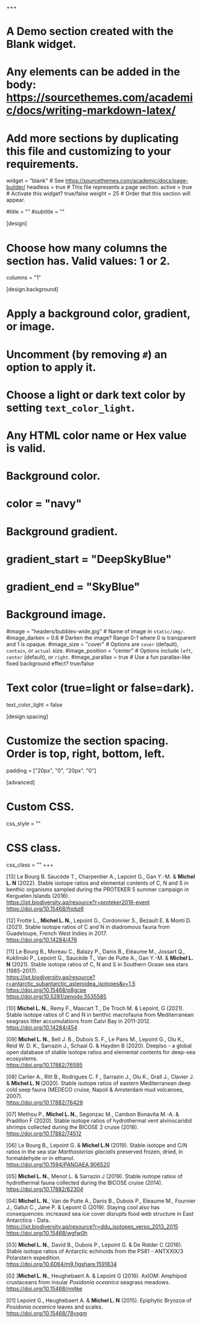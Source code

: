 +++
# A Demo section created with the Blank widget.
# Any elements can be added in the body: https://sourcethemes.com/academic/docs/writing-markdown-latex/
# Add more sections by duplicating this file and customizing to your requirements.

widget = "blank"  # See https://sourcethemes.com/academic/docs/page-builder/
headless = true  # This file represents a page section.
active = true  # Activate this widget? true/false
weight = 25  # Order that this section will appear.

#title = ""
#subtitle = ""

[design]
  # Choose how many columns the section has. Valid values: 1 or 2.
  columns = "1"

[design.background]
  # Apply a background color, gradient, or image.
  #   Uncomment (by removing `#`) an option to apply it.
  #   Choose a light or dark text color by setting `text_color_light`.
  #   Any HTML color name or Hex value is valid.

  # Background color.
  # color = "navy"
  
  # Background gradient.
  # gradient_start = "DeepSkyBlue"
  # gradient_end = "SkyBlue"
  
  # Background image.
  #image = "headers/bubbles-wide.jpg"  # Name of image in `static/img/`.
  #image_darken = 0.6  # Darken the image? Range 0-1 where 0 is transparent and 1 is opaque.
  #image_size = "cover"  #  Options are `cover` (default), `contain`, or `actual` size.
  #image_position = "center"  # Options include `left`, `center` (default), or `right`.
  #image_parallax = true  # Use a fun parallax-like fixed background effect? true/false

  # Text color (true=light or false=dark).
  text_color_light = false

[design.spacing]
  # Customize the section spacing. Order is top, right, bottom, left.
  padding = ["20px", "0", "20px", "0"]

[advanced]
 # Custom CSS. 
 css_style = ""
 
 # CSS class.
 css_class = ""
+++
<p>[13] Le Bourg B. Saucède T., Charpentier A., Lepoint G., Gan Y.-M. & <strong>Michel L. N</strong> (2022). Stable isotope ratios and elemental contents of C, N and S in benthic organisms sampled during the PROTEKER 5 summer campaign in Kerguelen Islands (2016).<br>
<a href="https://ipt.biodiversity.aq/resource?r=proteker2016-event" target="_blank" rel="noopener">https://ipt.biodiversity.aq/resource?r=proteker2016-event</a><br>
<a href="https://doi.org/10.15468/frpbz6" target="_blank" rel="noopener">https://doi.org/10.15468/frpbz6</a></p>

<p>[12] Frotté L., <strong>Michel L. N.</strong>, Lepoint G., Cordonnier S., Bezault E. & Monti D. (2021). Stable isotope ratios of C and N in diadromous fauna from Guadeloupe, French West Indies in 2017.<br>
<a href="https://doi.org/10.14284/476" target="_blank" rel="noopener">https://doi.org/10.14284/476</a></p>

<p>[11] Le Bourg B., Moreau C., Balazy P., Danis B., Eléaume M., Jossart Q., Kuklinski P., Lepoint G., Saucède T., Van de Putte A., Gan Y.-M. & <strong>Michel L. N</strong> (2021). Stable isotope ratios of C, N and S in Southern Ocean sea stars (1985-2017).<br>
<a href="https://ipt.biodiversity.aq/resource?r=antarctic_subantarctic_asteroidea_isotopes&v=1.5" target="_blank" rel="noopener">https://ipt.biodiversity.aq/resource?r=antarctic_subantarctic_asteroidea_isotopes&v=1.5</a><br>
<a href="https://doi.org/10.15468/p8gcpe" target="_blank" rel="noopener">https://doi.org/10.15468/p8gcpe</a><br>
<a href="https://doi.org/10.5281/zenodo.5535585" target="_blank" rel="noopener">https://doi.org/10.5281/zenodo.5535585</a></p>

<p>[10] <strong>Michel L. N.</strong>, Remy F., Mascart T., De Troch M. & Lepoint, G (2021). Stable isotope ratios of C and N in benthic macrofauna from Mediterranean seagrass litter accumulations from Calvi Bay in 2011-2012.<br>
<a href="https://doi.org/10.14284/454" target="_blank" rel="noopener">https://doi.org/10.14284/454</a></p>

<p>[09] <strong>Michel L. N.</strong>, Bell J. B., Dubois S. F., Le Pans M., Lepoint G., Olu K., Reid W. D. K., Sarrazin J., Schaal G. & Hayden B (2020). DeepIso - a global open database of stable isotope ratios and elemental contents for deep-sea ecosystems. <br>
<a href="https://doi.org/10.17882/76595" target="_blank" rel="noopener">https://doi.org/10.17882/76595</a></p>

<p>[08] Carlier A., Ritt B., Rodrigues C. F., Sarrazin J., Olu K., Grall J., Clavier J. & <strong>Michel L. N </strong>(2020). Stable isotope ratios of eastern Mediterranean deep cold seep fauna (MEDECO cruise, Napoli & Amsterdam mud volcanoes, 2007). <br>
<a href="https://doi.org/10.17882/76429" target="_blank" rel="noopener">https://doi.org/10.17882/76429</a></p>

<p>[07] Methou P., <strong>Michel L. N.</strong>, Segonzac M., Cambon Bonavita M.-A. & Pradillon F (2020). Stable isotope ratios of hydrothermal vent alvinocaridid shrimps collected during the BICOSE 2 cruise (2018). <br>
<a href="https://doi.org/10.17882/74512" target="_blank" rel="noopener">https://doi.org/10.17882/74512</a></p>

<p>[06] Le Bourg B., Lepoint G. & <strong>Michel L.N</strong> (2019). Stable isotope and C/N ratios in the sea star <em>Marthasterias glacialis</em> preserved frozen, dried, in formaldehyde or in ethanol.<br>
<a href="https://doi.org/10.1594/PANGAEA.906520" target="_blank" rel="noopener">https://doi.org/10.1594/PANGAEA.906520</a></p>

<p>[05] <strong>Michel L. N.</strong>, Menot L. & Sarrazin J (2019). Stable isotope ratios of hydrothermal fauna collected during the BICOSE cruise (2014).<br>
<a href="https://doi.org/10.17882/62304" target="_blank" rel="noopener">https://doi.org/10.17882/62304</a></p>

<p>[04] <strong>Michel L. N.</strong>, Van de Putte A., Danis B., Dubois P., Eleaume M., Fournier J., Gallut C., Jane P. & Lepoint G (2019). Staying cool also has consequences: increased sea ice cover disrupts food web structure in East Antarctica - Data.<br>
<a href="https://ipt.biodiversity.aq/resource?r=ddu_isotopes_verso_2013_2015" target="_blank" rel="noopener">https://ipt.biodiversity.aq/resource?r=ddu_isotopes_verso_2013_2015</a><br>
<a href="https://doi.org/10.15468/wgfw0h" target="_blank" rel="noopener">https://doi.org/10.15468/wgfw0h</a></p>

<p>[03] <strong>Michel L. N.</strong>, David B., Dubois P., Lepoint G. & De Ridder C (2016). Stable isotope ratios of Antarctic echinoids from the PS81 - ANTXXIX/3 Polarstern expedition.<br>
<a class="citation-link" href="https://doi.org/10.6084/m9.figshare.1591834">https://doi.org/10.6084/m9.figshare.1591834</a></p>

<p>[02 ]<strong>Michel L. N.</strong>, Heughebaert A. & Lepoint G (2016). AxIOM: Amphipod crustaceans from insular <em>Posidonia oceanica</em> seagrass meadows.<br>
<a href="https://doi.org/10.15468/nnjtke" target="_blank" rel="noopener">https://doi.org/10.15468/nnjtke</a></p>

<p>[01] Lepoint G., Heughebaert A. & <strong>Michel L. N</strong> (2015). Epiphytic Bryozoa of <em>Posidonia oceanica</em> leaves and scales.<br>
<a href="https://doi.org/10.15468/78vsgm" target="_blank" rel="noopener">https://doi.org/10.15468/78vsgm</a></p>
